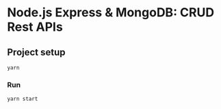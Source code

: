 # Node.js Express & MongoDB: CRUD Rest APIs


## Project setup
```
yarn 
```

### Run
```
yarn start
```
